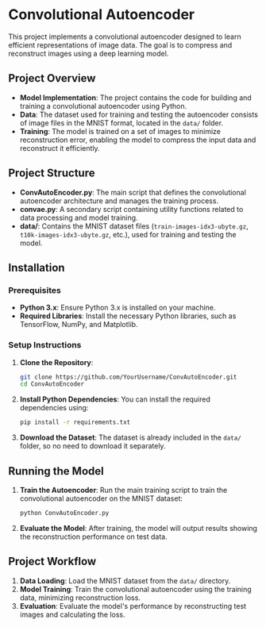 # Convolutional Autoencoder

This project implements a convolutional autoencoder designed to learn efficient representations of image data. The goal is to compress and reconstruct images using a deep learning model.

## Project Overview

- **Model Implementation**: The project contains the code for building and training a convolutional autoencoder using Python.
- **Data**: The dataset used for training and testing the autoencoder consists of image files in the MNIST format, located in the `data/` folder.
- **Training**: The model is trained on a set of images to minimize reconstruction error, enabling the model to compress the input data and reconstruct it efficiently.

## Project Structure

- **ConvAutoEncoder.py**: The main script that defines the convolutional autoencoder architecture and manages the training process.
- **convae.py**: A secondary script containing utility functions related to data processing and model training.
- **data/**: Contains the MNIST dataset files (`train-images-idx3-ubyte.gz`, `t10k-images-idx3-ubyte.gz`, etc.), used for training and testing the model.

## Installation

### Prerequisites

- **Python 3.x**: Ensure Python 3.x is installed on your machine.
- **Required Libraries**: Install the necessary Python libraries, such as TensorFlow, NumPy, and Matplotlib.

### Setup Instructions

1. **Clone the Repository**:
    ```bash
    git clone https://github.com/YourUsername/ConvAutoEncoder.git
    cd ConvAutoEncoder
    ```

2. **Install Python Dependencies**:
    You can install the required dependencies using:
    ```bash
    pip install -r requirements.txt
    ```

3. **Download the Dataset**:
    The dataset is already included in the `data/` folder, so no need to download it separately.

## Running the Model

1. **Train the Autoencoder**:
    Run the main training script to train the convolutional autoencoder on the MNIST dataset:
    ```bash
    python ConvAutoEncoder.py
    ```

2. **Evaluate the Model**:
    After training, the model will output results showing the reconstruction performance on test data.

## Project Workflow

1. **Data Loading**: Load the MNIST dataset from the `data/` directory.
2. **Model Training**: Train the convolutional autoencoder using the training data, minimizing reconstruction loss.
3. **Evaluation**: Evaluate the model's performance by reconstructing test images and calculating the loss.
